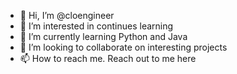 - 👋 Hi, I’m @cloengineer
- 👀 I’m interested in continues learning 
- 🌱 I’m currently learning Python and Java
- 💞️ I’m looking to collaborate on interesting projects
- 📫 How to reach me. Reach out to me here

<!---
cloengineer/cloengineer is a ✨ special ✨ repository because its `README.md` (this file) appears on your GitHub profile.
You can click the Preview link to take a look at your changes.
--->
